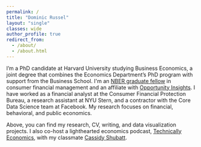 ```yaml
---
permalink: /
title: "Dominic Russel"
layout: "single"
classes: wide
author_profile: true
redirect_from: 
  - /about/
  - /about.html
---
```


I’m a PhD candidate at Harvard University studying Business Economics, a joint degree that combines the Economics Department’s PhD program with support from the Business School. I'm an [NBER graduate fellow](https://www.nber.org/programs-projects/projects-and-centers/fellowships-consumer-financial-management/graduate-student-fellowships-consumer-financial-management-fellows) in consumer financial management and an affiliate with [Opportunity Insights](https://opportunityinsights.org/). I have worked as a financial analyst at the Consumer Financial Protection Bureau, a research assistant at NYU Stern, and a contractor with the Core Data Science team at Facebook. My research focuses on financial, behavioral, and public economics.

Above, you can find my research, CV, writing, and data visualization projects. I also co-host a lighthearted economics podcast, [Technically Economics](https://rss.com/podcasts/technically-economics/), with my classmate [Cassidy Shubatt](https://cshubatt.github.io/).